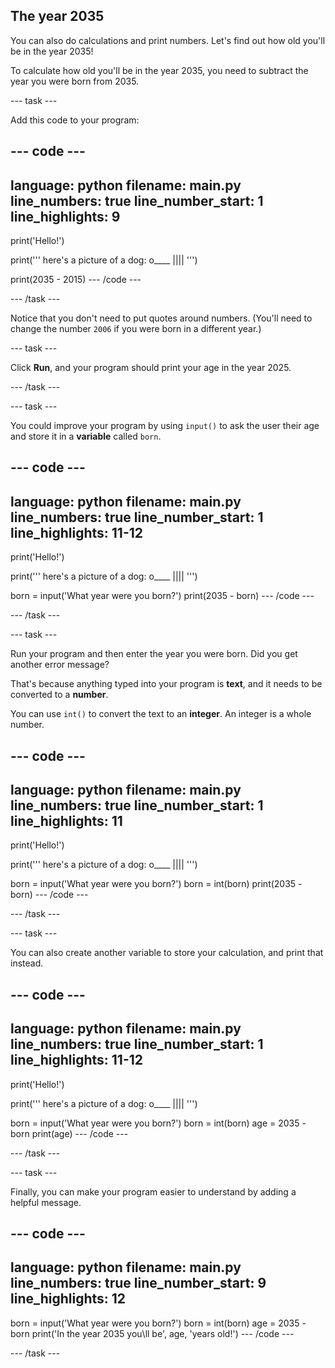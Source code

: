 ## The year 2035

You can also do calculations and print numbers. Let's find out how old you'll be in the year 2035!

To calculate how old you'll be in the year 2035, you need to subtract the year you were born from 2035.

--- task ---

Add this code to your program:

--- code ---
---
language: python
filename: main.py
line_numbers: true
line_number_start: 1
line_highlights: 9
---
print('Hello!')

print('''
here's a picture of a dog:
o____ 
 ||||
 ''')

 print(2035 - 2015)
--- /code ---

--- /task ---

Notice that you don't need to put quotes around numbers. (You'll need to change the number `2006` if you were born in a different year.)

--- task ---

Click **Run**, and your program should print your age in the year 2025.

--- /task ---

--- task ---

You could improve your program by using `input()` to ask the user their age and store it in a __variable__ called `born`.

--- code ---
---
language: python
filename: main.py
line_numbers: true
line_number_start: 1
line_highlights: 11-12
---
print('Hello!')

print('''
here's a picture of a dog:
o____ 
 ||||
 ''')

born = input('What year were you born?')
print(2035 - born)
--- /code ---

--- /task ---

--- task ---

Run your program and then enter the year you were born. Did you get another error message?

That's because anything typed into your program is __text__, and it needs to be converted to a __number__.

You can use `int()` to convert the text to an __integer__. An integer is a whole number.

--- code ---
---
language: python
filename: main.py
line_numbers: true
line_number_start: 1
line_highlights: 11
---
print('Hello!')

print('''
here's a picture of a dog:
o____ 
 ||||
 ''')

born = input('What year were you born?')
born = int(born)
print(2035 - born)
--- /code ---

--- /task ---

--- task ---

You can also create another variable to store your calculation, and print that instead.

--- code ---
---
language: python
filename: main.py
line_numbers: true
line_number_start: 1
line_highlights: 11-12
---
print('Hello!')

print('''
here's a picture of a dog:
o____ 
 ||||
 ''')

born = input('What year were you born?')
born = int(born)
age = 2035 - born
print(age)
--- /code ---

--- /task ---

--- task ---

Finally, you can make your program easier to understand by adding a helpful message.

--- code ---
---
language: python
filename: main.py
line_numbers: true
line_number_start: 9
line_highlights: 12
---
born = input('What year were you born?')
born = int(born)
age = 2035 - born
print('In the year 2035 you\ll be', age, 'years old!')
--- /code ---

--- /task ---




